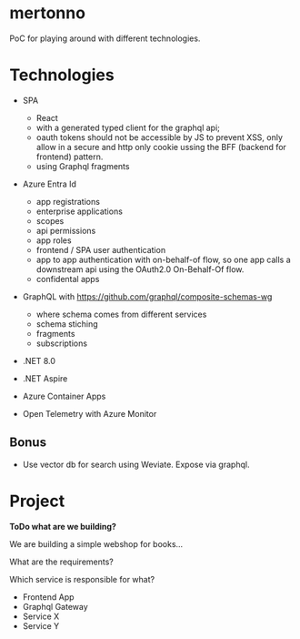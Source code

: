 # mertonno

PoC for playing around with different technologies.

# Technologies

- SPA
    - React
    - with a generated typed client for the graphql api;
    - oauth tokens should not be accessible by JS to prevent XSS, only allow in a secure and http only cookie ussing the BFF (backend for frontend) pattern.
    - using Graphql fragments
      
- Azure Entra Id
    - app registrations
    - enterprise applications
    - scopes
    - api permissions
    - app roles  
    - frontend / SPA user authentication 
    - app to app authentication with on-behalf-of flow, so one app calls a downstream api using the OAuth2.0 On-Behalf-Of flow.
    - confidental apps

- GraphQL with https://github.com/graphql/composite-schemas-wg
  - where schema comes from different services
  - schema stiching
  - fragments
  - subscriptions
 
- .NET 8.0

- .NET Aspire

- Azure Container Apps

- Open Telemetry with Azure Monitor
 
## Bonus

- Use vector db for search using Weviate. Expose via graphql.
 
# Project

**ToDo what are we building?**

We are building a simple webshop for books...

What are the requirements?

Which service is responsible for what?

- Frontend App
- Graphql Gateway
- Service X
- Service Y
